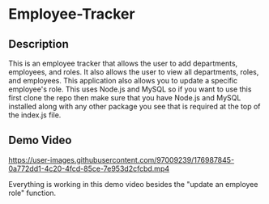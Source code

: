 # Employee-Tracker

## Description

This is an employee tracker that allows the user to add departments, employees, and roles. It also allows the user to view all departments, roles, and employees. This application also allows you to update a specific employee's role.  This uses Node.js and MySQL so if you want to use this first clone the repo then make sure that you have Node.js and MySQL installed along with any other package you see that is required at the top of the index.js file.

## Demo Video

https://user-images.githubusercontent.com/97009239/176987845-0a772dd1-4c20-4fcd-85ce-7e953d2cfcbd.mp4

Everything is working in this demo video besides the "update an employee role" function.
